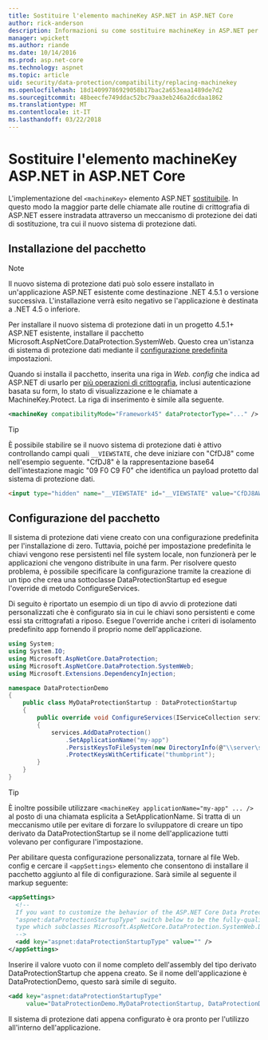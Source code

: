 ```yaml
---
title: Sostituire l'elemento machineKey ASP.NET in ASP.NET Core
author: rick-anderson
description: Informazioni su come sostituire machineKey in ASP.NET per consentire l'utilizzo di un sistema di protezione dati nuovi e più sicuro.
manager: wpickett
ms.author: riande
ms.date: 10/14/2016
ms.prod: asp.net-core
ms.technology: aspnet
ms.topic: article
uid: security/data-protection/compatibility/replacing-machinekey
ms.openlocfilehash: 18d14099786929058b17bac2a653eaa1489de7d2
ms.sourcegitcommit: 48beecfe749ddac52bc79aa3eb246a2dcdaa1862
ms.translationtype: MT
ms.contentlocale: it-IT
ms.lasthandoff: 03/22/2018
---
```

# <a name="replace-the-aspnet-machinekey-in-aspnet-core"></a>Sostituire l'elemento machineKey ASP.NET in ASP.NET Core

<a name="compatibility-replacing-machinekey"></a>

L'implementazione del `<machineKey>` elemento ASP.NET [sostituibile](https://blogs.msdn.microsoft.com/webdev/2012/10/23/cryptographic-improvements-in-asp-net-4-5-pt-2/). In questo modo la maggior parte delle chiamate alle routine di crittografia di ASP.NET essere instradata attraverso un meccanismo di protezione dei dati di sostituzione, tra cui il nuovo sistema di protezione dati.

## <a name="package-installation"></a>Installazione del pacchetto

> [!NOTE]
> Il nuovo sistema di protezione dati può solo essere installato in un'applicazione ASP.NET esistente come destinazione .NET 4.5.1 o versione successiva. L'installazione verrà esito negativo se l'applicazione è destinata a .NET 4.5 o inferiore.

Per installare il nuovo sistema di protezione dati in un progetto 4.5.1+ ASP.NET esistente, installare il pacchetto Microsoft.AspNetCore.DataProtection.SystemWeb. Questo crea un'istanza di sistema di protezione dati mediante il [configurazione predefinita](xref:security/data-protection/configuration/default-settings) impostazioni.

Quando si installa il pacchetto, inserita una riga in *Web. config* che indica ad ASP.NET di usarlo per [più operazioni di crittografia](https://blogs.msdn.microsoft.com/webdev/2012/10/23/cryptographic-improvements-in-asp-net-4-5-pt-2/), inclusi autenticazione basata su form, lo stato di visualizzazione e le chiamate a MachineKey.Protect. La riga di inserimento è simile alla seguente.

```xml
<machineKey compatibilityMode="Framework45" dataProtectorType="..." />
```

>[!TIP]
> È possibile stabilire se il nuovo sistema di protezione dati è attivo controllando campi quali `__VIEWSTATE`, che deve iniziare con "CfDJ8" come nell'esempio seguente. "CfDJ8" è la rappresentazione base64 dell'intestazione magic "09 F0 C9 F0" che identifica un payload protetto dal sistema di protezione dati.

```html
<input type="hidden" name="__VIEWSTATE" id="__VIEWSTATE" value="CfDJ8AWPr2EQPTBGs3L2GCZOpk..." />
```

## <a name="package-configuration"></a>Configurazione del pacchetto

Il sistema di protezione dati viene creato con una configurazione predefinita per l'installazione di zero. Tuttavia, poiché per impostazione predefinita le chiavi vengono rese persistenti nel file system locale, non funzionerà per le applicazioni che vengono distribuite in una farm. Per risolvere questo problema, è possibile specificare la configurazione tramite la creazione di un tipo che crea una sottoclasse DataProtectionStartup ed esegue l'override di metodo ConfigureServices.

Di seguito è riportato un esempio di un tipo di avvio di protezione dati personalizzati che è configurato sia in cui le chiavi sono persistenti e come essi sta crittografati a riposo. Esegue l'override anche i criteri di isolamento predefinito app fornendo il proprio nome dell'applicazione.

```csharp
using System;
using System.IO;
using Microsoft.AspNetCore.DataProtection;
using Microsoft.AspNetCore.DataProtection.SystemWeb;
using Microsoft.Extensions.DependencyInjection;

namespace DataProtectionDemo
{
    public class MyDataProtectionStartup : DataProtectionStartup
    {
        public override void ConfigureServices(IServiceCollection services)
        {
            services.AddDataProtection()
                .SetApplicationName("my-app")
                .PersistKeysToFileSystem(new DirectoryInfo(@"\\server\share\myapp-keys\"))
                .ProtectKeysWithCertificate("thumbprint");
        }
    }
}
```

>[!TIP]
> È inoltre possibile utilizzare `<machineKey applicationName="my-app" ... />` al posto di una chiamata esplicita a SetApplicationName. Si tratta di un meccanismo utile per evitare di forzare lo sviluppatore di creare un tipo derivato da DataProtectionStartup se il nome dell'applicazione tutti volevano per configurare l'impostazione.

Per abilitare questa configurazione personalizzata, tornare al file Web. config e cercare il `<appSettings>` elemento che consentono di installare il pacchetto aggiunto al file di configurazione. Sarà simile al seguente il markup seguente:

```xml
<appSettings>
  <!--
  If you want to customize the behavior of the ASP.NET Core Data Protection stack, set the
  "aspnet:dataProtectionStartupType" switch below to be the fully-qualified name of a
  type which subclasses Microsoft.AspNetCore.DataProtection.SystemWeb.DataProtectionStartup.
  -->
  <add key="aspnet:dataProtectionStartupType" value="" />
</appSettings>
```

Inserire il valore vuoto con il nome completo dell'assembly del tipo derivato DataProtectionStartup che appena creato. Se il nome dell'applicazione è DataProtectionDemo, questo sarà simile di seguito.

```xml
<add key="aspnet:dataProtectionStartupType"
     value="DataProtectionDemo.MyDataProtectionStartup, DataProtectionDemo" />
```

Il sistema di protezione dati appena configurato è ora pronto per l'utilizzo all'interno dell'applicazione.
